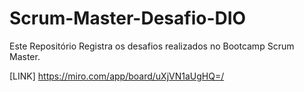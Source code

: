 # Scrum-Master-Desafio-DIO
Este Repositório Registra os desafios realizados no Bootcamp  Scrum Master.

[LINK] https://miro.com/app/board/uXjVN1aUgHQ=/

